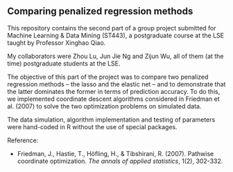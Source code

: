 ## Comparing penalized regression methods

This repository contains the second part of a group project submitted for Machine Learning & Data Mining (ST443), a postgraduate course at the LSE taught by Professor Xinghao Qiao.

My collaborators were Zhou Lu, Jun Jie Ng and Zijun Wu, all of them (at the time) postgraduate students at the LSE. 

The objective of this part of the project was to compare two penalized regression methods &ndash; the lasso and the elastic net &ndash; and to demonstrate that the latter dominates the former in terms of prediction accuracy. To do this, we implemented coordinate descent algorithms considered in Friedman et al. (2007) to solve the two optimization problems on simulated data. 

The data simulation, algorithm implementation and testing of parameters were hand-coded in R without the use of special packages. 

Reference:

- Friedman, J., Hastie, T., Höfling, H., & Tibshirani, R. (2007). Pathwise coordinate optimization. _The annals of applied statistics_, 1(2), 302-332.
